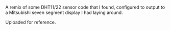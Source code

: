 A remix of some DHT11/22 sensor code that I found, configured to output to a Mitsubishi seven segment display I had laying around.

Uploaded for reference.
